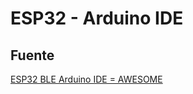 # ESP32 - Arduino IDE


## Fuente
[ESP32 BLE Arduino IDE = AWESOME](https://www.instructables.com/ESP32-BLE-Android-App-Arduino-IDE-AWESOME/)